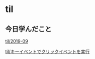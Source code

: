 # til 

## 今日学んだこと

[til/2019\-09](https://github.com/tokiohamamatsu/til/blob/master/tir/2019-09.md#10)

[til/キーイベントでクリックイベントを実行](https://github.com/tokiohamamatsu/til/blob/master/Javascript/jquery/%E3%82%AD%E3%83%BC%E3%82%A4%E3%83%99%E3%83%B3%E3%83%88%E3%81%A7%E3%82%AF%E3%83%AA%E3%83%83%E3%82%AF%E3%82%A4%E3%83%99%E3%83%B3%E3%83%88%E3%82%92%E5%AE%9F%E8%A1%8C.md)